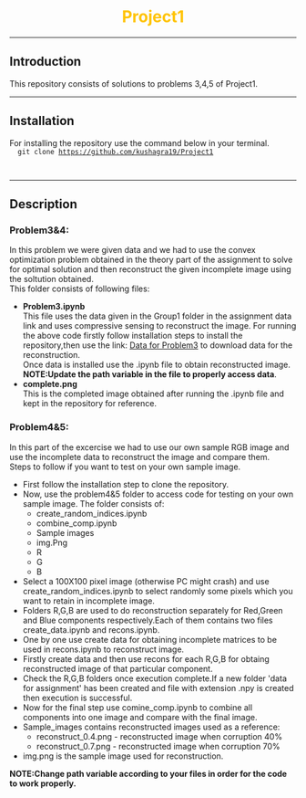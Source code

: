 <!-- background: #e4dadf-->
<!-- color: #774c43 -->
<!-- font: univers -->

<h1 align="center">
<span style = "color: #FFC300">
Project1
</span>
</h1>

* * *
## Introduction
 This repository consists of solutions to problems 3,4,5 of Project1.
***
## Installation
For installing the repository use the command below in your terminal.<br>
<code>
<blink>
    git clone https://github.com/kushagra19/Project1     
</blink>
</code>
***
## Description
### Problem3&4:
In this problem we were given data and we had to use the convex optimization problem obtained in the theory part of the assignment to solve for optimal solution and then reconstruct the given incomplete image using the soltution obtained.<br />
This folder consists of following files:
* **Problem3.ipynb** <br />
This file uses the data given in the Group1 folder in the assignment data link and uses compressive sensing to reconstruct the image.
For running the above code firstly follow installation steps to install the repository,then use the link: [Data for Problem3](https://drive.google.com/drive/folders/1yM_xa7rV1jwiqjGcIQCWKltziAsTWDjo?usp=sharing) to download data for the reconstruction.<br />
Once data is installed use the .ipynb file to obtain reconstructed image.<br />
 **NOTE:Update the path variable in the file to properly access data**.
* **complete.png**<br />
This is the completed image obtained after running the .ipynb file and kept in the repository for reference.

### Problem4&5:
In this part of the excercise we had to use our own sample RGB image and use the incomplete data to reconstruct the image and compare them.<br />
Steps to follow if you want to test on your own sample image.
* First follow the installation step to clone the repository.
* Now, use the problem4&5 folder to access code for testing on your own sample image.
The folder consists of:
  * create_random_indices.ipynb
  * combine_comp.ipynb
  * Sample images
  * img.Png
  * R
  * G
  * B
* Select a 100X100 pixel image (otherwise PC might crash) and use create_random_indices.ipynb to select randomly some pixels which you want to retain in incomplete image.
* Folders R,G,B are used to do reconstruction separately for Red,Green and Blue components respectively.Each of them contains two files create_data.ipynb and recons.ipynb.
* One by one use create data for obtaining incomplete matrices to be used in recons.ipynb to reconstruct image.
* Firstly create data and then use recons for each R,G,B for obtaing reconstructed image of that particular component.
* Check the R,G,B folders once execution complete.If a new folder 'data for assignment' has been created and file with extension .npy is created then execution is successful.
* Now for the final step use comine_comp.ipynb to combine all components into one image and compare with the final image.
* Sample_images contains reconstructed images used as a reference:
  * reconstruct_0.4.png - reconstructed image when corruption 40%
  * reconstruct_0.7.png - reconstructed image when corruption 70%
* img.png is the sample image used for reconstruction.

**NOTE:Change path variable according to your files in order for the code to work properly.**
